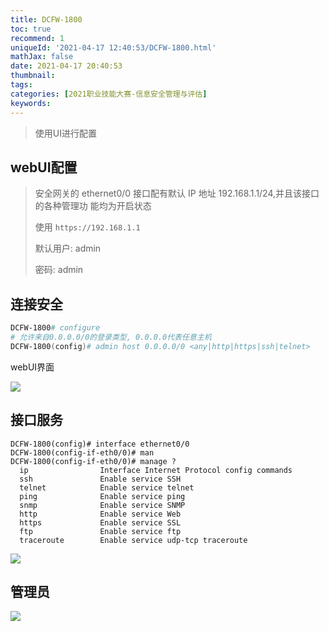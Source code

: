 ```yaml
---
title: DCFW-1800
toc: true
recommend: 1
uniqueId: '2021-04-17 12:40:53/DCFW-1800.html'
mathJax: false
date: 2021-04-17 20:40:53
thumbnail:
tags:
categories: [2021职业技能大赛-信息安全管理与评估]
keywords:
---
```

>  使用UI进行配置

<!-- more -->

## webUI配置

> 安全网关的 ethernet0/0 接口配有默认 IP 地址 192.168.1.1/24,并且该接口的各种管理功
> 能均为开启状态
>
> 使用 `https://192.168.1.1`
>
> 默认用户: admin
>
> 密码: admin

## 连接安全

```powershell
DCFW-1800# configure 
# 允许来自0.0.0.0/0的登录类型, 0.0.0.0代表任意主机
DCFW-1800(config)# admin host 0.0.0.0/0 <any|http|https|ssh|telnet>
```

webUI界面

![](https://cdn.jsdelivr.net/gh/yangchaohe/yangchaohe.github.io@static//img/article/2021/dcfw-host.png)

## 接口服务

```
DCFW-1800(config)# interface ethernet0/0
DCFW-1800(config-if-eth0/0)# man
DCFW-1800(config-if-eth0/0)# manage ?
  ip                Interface Internet Protocol config commands
  ssh               Enable service SSH
  telnet            Enable service telnet
  ping              Enable service ping
  snmp              Enable service SNMP
  http              Enable service Web
  https             Enable service SSL
  ftp               Enable service ftp
  traceroute        Enable service udp-tcp traceroute
```

![](https://cdn.jsdelivr.net/gh/yangchaohe/yangchaohe.github.io@static//img/article/2021/dcfw.png)

## 管理员

![](https://cdn.jsdelivr.net/gh/yangchaohe/yangchaohe.github.io@static//img/article/2021/dcfw-user.png)